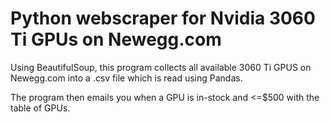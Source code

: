 # Python webscraper for Nvidia 3060 Ti GPUs on Newegg.com

Using BeautifulSoup, this program collects all available 3060 Ti GPUS on Newegg.com into a .csv file which is read using Pandas.

The program then emails you when a GPU is in-stock and <=$500 with the table of GPUs.
